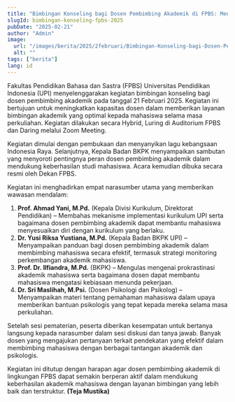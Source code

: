 ```yaml
---
title: "Bimbingan Konseling bagi Dosen Pembimbing Akademik di FPBS: Meningkatkan Kualitas Layanan bagi Mahasiswa"
slugId: bimbingan-konseling-fpbs-2025
pubDate: "2025-02-21"
author: "Admin"
image:
  url: "/images/berita/2025/2februari/Bimbingan-Konseling-bagi-Dosen-Pembimbing-Akademik-di-FPBS-Meningkatkan-Kualitas-Layanan-bagi-Mahasiswa.webp"
  alt: ""
tags: ["berita"]
lang: id
---
```


Fakultas Pendidikan Bahasa dan Sastra (FPBS) Universitas Pendidikan Indonesia (UPI) menyelenggarakan kegiatan bimbingan konseling bagi dosen pembimbing akademik pada tanggal 21 Februari 2025. Kegiatan ini bertujuan untuk meningkatkan kapasitas dosen dalam memberikan layanan bimbingan akademik yang optimal kepada mahasiswa selama masa perkuliahan. Kegiatan dilakukan secara Hybrid, Luring di Auditorium FPBS dan Daring melalui Zoom Meeting.

Kegiatan dimulai dengan pembukaan dan menyanyikan lagu kebangsaan Indonesia Raya. Selanjutnya, Kepala Badan BKPK menyampaikan sambutan yang menyoroti pentingnya peran dosen pembimbing akademik dalam mendukung keberhasilan studi mahasiswa. Acara kemudian dibuka secara resmi oleh Dekan FPBS. 

Kegiatan ini menghadirkan empat narasumber utama yang memberikan wawasan mendalam:

1. **Prof. Ahmad Yani, M.Pd.** (Kepala Divisi Kurikulum, Direktorat Pendidikan) – Membahas mekanisme implementasi kurikulum UPI serta bagaimana dosen pembimbing akademik dapat membantu mahasiswa menyesuaikan diri dengan kurikulum yang berlaku.
2. **Dr. Yusi Riksa Yustiana, M.Pd.** (Kepala Badan BKPK UPI) – Menyampaikan panduan bagi dosen pembimbing akademik dalam membimbing mahasiswa secara efektif, termasuk strategi monitoring perkembangan akademik mahasiswa.
3. **Prof. Dr. Ilfiandra, M.Pd.** (BKPK) – Mengulas mengenai prokrastinasi akademik mahasiswa serta bagaimana dosen dapat membantu mahasiswa mengatasi kebiasaan menunda pekerjaan.
4. **Dr. Sri Maslihah, M.Psi.** (Dosen Psikologi dan Psikolog) – Menyampaikan materi tentang pemahaman mahasiswa dalam upaya memberikan bantuan psikologis yang tepat kepada mereka selama masa perkuliahan.

Setelah sesi pematerian, peserta diberikan kesempatan untuk bertanya langsung kepada narasumber dalam sesi diskusi dan tanya jawab. Banyak dosen yang mengajukan pertanyaan terkait pendekatan yang efektif dalam membimbing mahasiswa dengan berbagai tantangan akademik dan psikologis.

Kegiatan ini ditutup dengan harapan agar dosen pembimbing akademik di lingkungan FPBS dapat semakin berperan aktif dalam mendukung keberhasilan akademik mahasiswa dengan layanan bimbingan yang lebih baik dan terstruktur. **(Teja Mustika)**
